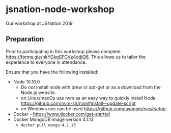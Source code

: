 # jsnation-node-workshop
Our workshop at JSNation 2019


## Preparation

Prior to participating in this workshop please complete
https://forms.gle/nkYGkqSFCVz4odjQ6. This allows us to 
tailor the experience to everyone in attendance.

Ensure that you have the following installed:

* Node 10.16.0
  * Do *not* install node with brew or apt-get or as a download from the Node.js website.
  * on Linux/macOs use nvm as an easy way to quickly install Node https://github.com/nvm-sh/nvm#install--update-script
  * on Windows nvs can be used https://github.com/jasongin/nvs#setup
* Docker - https://www.docker.com/get-started
* Docker MongoDB image version 4.1.13
  * `docker pull mongo:4.1.13`
